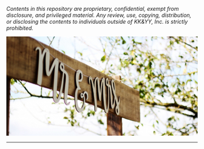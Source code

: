 _Contents in this repository are proprietary, confidential, exempt from disclosure, and privileged material. Any review, use, copying, distribution, or disclosing the contents to individuals outside of KK&YY, Inc. is strictly prohibited._

<div align="center">
  <img src="https://github.com/kaccie14/templates/blob/master/happiness.jpg?raw=true">
</div>

-----------------


